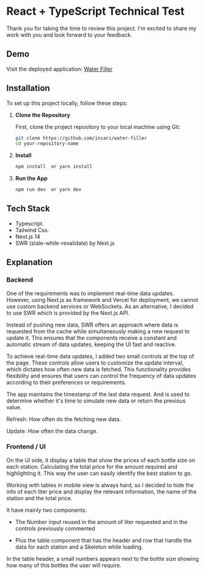 # React + TypeScript Technical Test


Thank you for taking the time to review this project. I'm excited to share my work with you and look forward to your feedback.

## Demo

Visit the deployed application: [Water Filler](https://water-filler.vercel.app/)

## Installation

To set up this project locally, follow these steps:

1. **Clone the Repository**

   First, clone the project repository to your local machine using Git:

   ```bash
   git clone https://github.com/incari/water-filler
   cd your-repository-name

   ```

2. **Install**

   ```bash
   npm install  or yarn install

   ```

3. **Run the App**

   ```bash
   npm run dev  or yarn dev
   
   ```


## Tech Stack

- Typescript.
- Tailwind Css.
- Next.js 14
- SWR (stale-while-revalidate) by Next.js

## Explanation

### Backend

One of the requirements was to implement real-time data updates. However, using Next.js as framework and Vercel for deployment, we cannot use custom backend services or WebSockets. As an alternative, I decided to use SWR which is provided by the Next.js API. 

Instead of pushing new data, SWR offers an approach where data is requested from the cache while simultaneously making a new request to update it. This ensures that the components receive a constant and automatic stream of data updates, keeping the UI fast and reactive.

To achieve real-time data updates, I added two small controls at the top of the page. These controls allow users to customize the update interval, which dictates how often new data is fetched. This functionality provides flexibility and ensures that users can control the frequency of data updates according to their preferences or requirements.

The app maintains the timestamp of the last data request. And is used to determine whether it's time to simulate new data or return the previous value.

Refresh: How often do the fetching new data.

Update: How often the data change.

### Frontend / UI

On the UI side, it display a table that show the prices of each bottle size on each station. Calculating the total price for the amount required and highlighting it. This way the user can easily identify the best station to go.

Working with tables in mobile view is always hard, so I decided to hide the info of each liter price and display the relevant information, the name of the station and the total price.

It have mainly two components:
- The Number input reused in the amount of liter requested and in the controls previously commented

- Plus the table component that has the header and row that handle the data for each station and a Skeleton while loading.

In the table header, a small numbers appears next to the bottle size showing how many of this bottles the user will require. 


